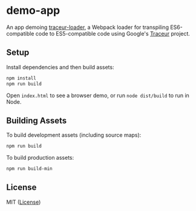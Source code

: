 demo-app
========

An app demoing [traceur-loader][], a Webpack loader for transpiling
ES6-compatible code to ES5-compatible code using Google's [Traceur][] project.

## Setup

Install dependencies and then build assets:

```sh
npm install
npm run build
```

Open `index.html` to see a browser demo, or run `node dist/build` to run in
Node.

## Building Assets

To build development assets (including source maps):

```sh
npm run build
```

To build production assets:

```sh
npm run build-min
```

## License

MIT ([License](LICENSE.md))



<!-- Links -->
[traceur-loader]: http://github.com/ndhoule/traceur-loader
[traceur]: https://github.com/google/traceur-compiler
